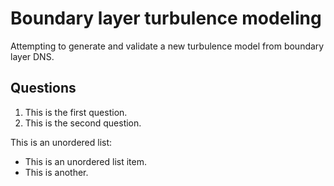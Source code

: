 # Boundary layer turbulence modeling

Attempting to generate and validate
a new turbulence model from boundary layer DNS.

## Questions

1. This is the first question.
2. This is the second question.

This is an unordered list:
* This is an unordered list item.
* This is another.

